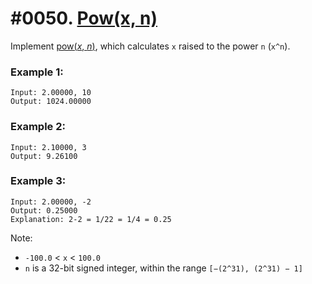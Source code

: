 # #0050. [Pow(x, n)](https://leetcode.com/problems/powx-n/description/) 

Implement [pow(_x_, _n_)](http://www.cplusplus.com/reference/valarray/pow/), which calculates `x` raised to the power `n` (`x^n`).

### Example 1:

    Input: 2.00000, 10
    Output: 1024.00000
    
### Example 2:
    
    Input: 2.10000, 3
    Output: 9.26100
    

###  Example 3:

    Input: 2.00000, -2
    Output: 0.25000
    Explanation: 2-2 = 1/22 = 1/4 = 0.25

Note:

* `-100.0` < `x` < `100.0`
* `n` is a 32-bit signed integer, within the range `[−(2^31), (2^31) − 1]`
